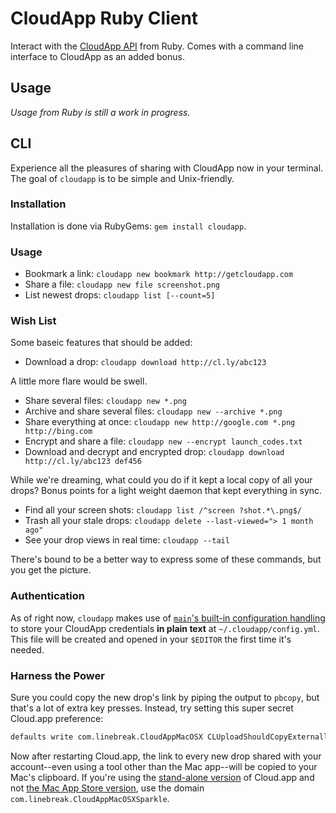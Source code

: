 # CloudApp Ruby Client

Interact with the [CloudApp API][] from Ruby. Comes with a command line
interface to CloudApp as an added bonus.

[cloudapp api]: http://developer.getcloudapp.com


## Usage

_Usage from Ruby is still a work in progress._


## CLI

Experience all the pleasures of sharing with CloudApp now in your terminal. The
goal of `cloudapp` is to be simple and Unix-friendly.

### Installation

Installation is done via RubyGems: `gem install cloudapp`.

### Usage

 - Bookmark a link: `cloudapp new bookmark http://getcloudapp.com`
 - Share a file: `cloudapp new file screenshot.png`
 - List newest drops: `cloudapp list [--count=5]`

### Wish List

Some baseic features that should be added:

 - Download a drop: `cloudapp download http://cl.ly/abc123`

A little more flare would be swell.

 - Share several files: `cloudapp new *.png`
 - Archive and share several files: `cloudapp new --archive *.png`
 - Share everything at once: `cloudapp new http://google.com *.png http://bing.com`
 - Encrypt and share a file: `cloudapp new --encrypt launch_codes.txt`
 - Download and decrypt and encrypted drop: `cloudapp download http://cl.ly/abc123 def456`

While we're dreaming, what could you do if it kept a local copy of all your
drops? Bonus points for a light weight daemon that kept everything in sync.

 - Find all your screen shots: `cloudapp list /^screen ?shot.*\.png$/`
 - Trash all your stale drops: `cloudapp delete --last-viewed="> 1 month ago"`
 - See your drop views in real time: `cloudapp --tail`

There's bound to be a better way to express some of these commands, but you get
the picture.

### Authentication

As of right now, `cloudapp` makes use of
[`main`'s built-in configuration handling][main-config] to store your CloudApp
credentials **in plain text** at `~/.cloudapp/config.yml`. This file will be
created and opened in your `$EDITOR` the first time it's needed.

[main-config]: https://github.com/ahoward/main/blob/master/README.erb#L220-232

### Harness the Power

Sure you could copy the new drop's link by piping the output to `pbcopy`, but
that's a lot of extra key presses. Instead, try setting this super secret
Cloud.app preference:

```bash
defaults write com.linebreak.CloudAppMacOSX CLUploadShouldCopyExternallyUploadedItems -bool YES
```

Now after restarting Cloud.app, the link to every new drop shared with your
account--even using a tool other than the Mac app--will be copied to your Mac's
clipboard. If you're using the [stand-alone version][stand-alone] of Cloud.app
and not [the Mac App Store version][mas], use the domain
`com.linebreak.CloudAppMacOSXSparkle`.

[stand-alone]: http://getcloudapp.com/download
[mas]:         http://itunes.apple.com/us/app/cloud/id417602904?mt=12&ls=1
